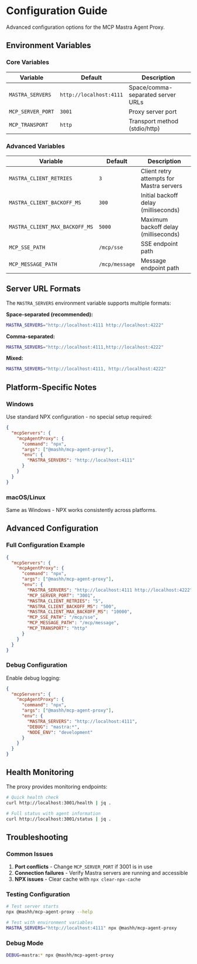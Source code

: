 # Configuration Guide

Advanced configuration options for the MCP Mastra Agent Proxy.

## Environment Variables

### Core Variables

| Variable          | Default                 | Description                       |
| ----------------- | ----------------------- | --------------------------------- |
| `MASTRA_SERVERS`  | `http://localhost:4111` | Space/comma-separated server URLs |
| `MCP_SERVER_PORT` | `3001`                  | Proxy server port                 |
| `MCP_TRANSPORT`   | `http`                  | Transport method (stdio/http)     |

### Advanced Variables

| Variable                       | Default        | Description                              |
| ------------------------------ | -------------- | ---------------------------------------- |
| `MASTRA_CLIENT_RETRIES`        | `3`            | Client retry attempts for Mastra servers |
| `MASTRA_CLIENT_BACKOFF_MS`     | `300`          | Initial backoff delay (milliseconds)     |
| `MASTRA_CLIENT_MAX_BACKOFF_MS` | `5000`         | Maximum backoff delay (milliseconds)     |
| `MCP_SSE_PATH`                 | `/mcp/sse`     | SSE endpoint path                        |
| `MCP_MESSAGE_PATH`             | `/mcp/message` | Message endpoint path                    |

## Server URL Formats

The `MASTRA_SERVERS` environment variable supports multiple formats:

**Space-separated (recommended):**

```bash
MASTRA_SERVERS="http://localhost:4111 http://localhost:4222"
```

**Comma-separated:**

```bash
MASTRA_SERVERS="http://localhost:4111,http://localhost:4222"
```

**Mixed:**

```bash
MASTRA_SERVERS="http://localhost:4111, http://localhost:4222"
```

## Platform-Specific Notes

### Windows

Use standard NPX configuration - no special setup required:

```json
{
  "mcpServers": {
    "mcpAgentProxy": {
      "command": "npx",
      "args": ["@mashh/mcp-agent-proxy"],
      "env": {
        "MASTRA_SERVERS": "http://localhost:4111"
      }
    }
  }
}
```

### macOS/Linux

Same as Windows - NPX works consistently across platforms.

## Advanced Configuration

### Full Configuration Example

```json
{
  "mcpServers": {
    "mcpAgentProxy": {
      "command": "npx",
      "args": ["@mashh/mcp-agent-proxy"],
      "env": {
        "MASTRA_SERVERS": "http://localhost:4111 http://localhost:4222",
        "MCP_SERVER_PORT": "3001",
        "MASTRA_CLIENT_RETRIES": "5",
        "MASTRA_CLIENT_BACKOFF_MS": "500",
        "MASTRA_CLIENT_MAX_BACKOFF_MS": "10000",
        "MCP_SSE_PATH": "/mcp/sse",
        "MCP_MESSAGE_PATH": "/mcp/message",
        "MCP_TRANSPORT": "http"
      }
    }
  }
}
```

### Debug Configuration

Enable debug logging:

```json
{
  "mcpServers": {
    "mcpAgentProxy": {
      "command": "npx",
      "args": ["@mashh/mcp-agent-proxy"],
      "env": {
        "MASTRA_SERVERS": "http://localhost:4111",
        "DEBUG": "mastra:*",
        "NODE_ENV": "development"
      }
    }
  }
}
```

## Health Monitoring

The proxy provides monitoring endpoints:

```bash
# Quick health check
curl http://localhost:3001/health | jq .

# Full status with agent information
curl http://localhost:3001/status | jq .
```

## Troubleshooting

### Common Issues

1. **Port conflicts** - Change `MCP_SERVER_PORT` if 3001 is in use
2. **Connection failures** - Verify Mastra servers are running and accessible
3. **NPX issues** - Clear cache with `npx clear-npx-cache`

### Testing Configuration

```bash
# Test server starts
npx @mashh/mcp-agent-proxy --help

# Test with environment variables
MASTRA_SERVERS="http://localhost:4111" npx @mashh/mcp-agent-proxy
```

### Debug Mode

```bash
DEBUG=mastra:* npx @mashh/mcp-agent-proxy
```
